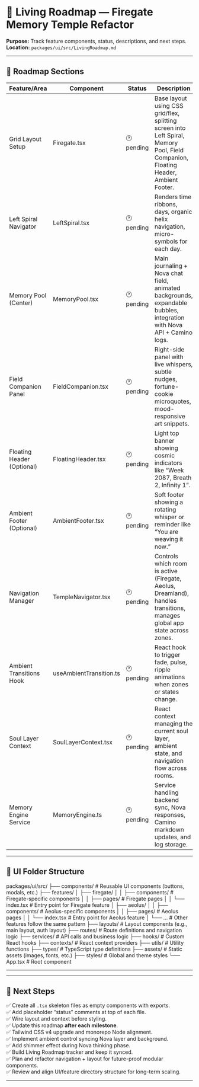 # 🌱 Living Roadmap — Firegate Memory Temple Refactor

**Purpose:** Track feature components, status, descriptions, and next steps.  
**Location:** `packages/ui/src/LivingRoadmap.md`

---

## 📜 Roadmap Sections

| Feature/Area               | Component               | Status     | Description                                                                                                                        |
| -------------------------- | ----------------------- | ---------- | ---------------------------------------------------------------------------------------------------------------------------------- |
| Grid Layout Setup          | Firegate.tsx            | 🕐 pending | Base layout using CSS grid/flex, splitting screen into Left Spiral, Memory Pool, Field Companion, Floating Header, Ambient Footer. |
| Left Spiral Navigator      | LeftSpiral.tsx          | 🕐 pending | Renders time ribbons, days, organic helix navigation, micro-symbols for each day.                                                  |
| Memory Pool (Center)       | MemoryPool.tsx          | 🕐 pending | Main journaling + Nova chat field, animated backgrounds, expandable bubbles, integration with Nova API + Camino logs.              |
| Field Companion Panel      | FieldCompanion.tsx      | 🕐 pending | Right-side panel with live whispers, subtle nudges, fortune-cookie microquotes, mood-responsive art snippets.                      |
| Floating Header (Optional) | FloatingHeader.tsx      | 🕐 pending | Light top banner showing cosmic indicators like “Week 2087, Breath 2, Infinity 1”.                                                 |
| Ambient Footer (Optional)  | AmbientFooter.tsx       | 🕐 pending | Soft footer showing a rotating whisper or reminder like “You are weaving it now.”                                                  |
| Navigation Manager         | TempleNavigator.tsx     | 🕐 pending | Controls which room is active (Firegate, Aeolus, Dreamland), handles transitions, manages global app state across zones.           |
| Ambient Transitions Hook   | useAmbientTransition.ts | 🕐 pending | React hook to trigger fade, pulse, ripple animations when zones or states change.                                                  |
| Soul Layer Context         | SoulLayerContext.tsx    | 🕐 pending | React context managing the current soul layer, ambient state, and navigation flow across rooms.                                    |
| Memory Engine Service      | MemoryEngine.ts         | 🕐 pending | Service handling backend sync, Nova responses, Camino markdown updates, and log storage.                                           |

---

## 📁 UI Folder Structure

packages/ui/src/
├── components/ # Reusable UI components (buttons, modals, etc.)
├── features/
│ ├── firegate/
│ │ ├── components/ # Firegate-specific components
│ │ ├── pages/ # Firegate pages
│ │ └── index.tsx # Entry point for Firegate feature
│ ├── aeolus/
│ │ ├── components/ # Aeolus-specific components
│ │ ├── pages/ # Aeolus pages
│ │ └── index.tsx # Entry point for Aeolus feature
│ └── ... # Other features follow the same pattern
├── layouts/ # Layout components (e.g., main layout, auth layout)
├── routes/ # Route definitions and navigation logic
├── services/ # API calls and business logic
├── hooks/ # Custom React hooks
├── contexts/ # React context providers
├── utils/ # Utility functions
├── types/ # TypeScript type definitions
├── assets/ # Static assets (images, fonts, etc.)
├── styles/ # Global and theme styles
└── App.tsx # Root component

---

---

## 📌 Next Steps

✅ Create all `.tsx` skeleton files as empty components with exports.  
✅ Add placeholder “status” comments at top of each file.  
✅ Wire layout and context before styling.  
✅ Update this roadmap **after each milestone**.  
✅ Tailwind CSS v4 upgrade and monorepo Node alignment.  
✅ Implement ambient control syncing Nova layer and background.  
✅ Add shimmer effect during Nova thinking phase.  
✅ Build Living Roadmap tracker and keep it synced.  
✅ Plan and refactor navigation + layout for future-proof modular components.  
✅ Review and align UI/feature directory structure for long-term scaling.

---
